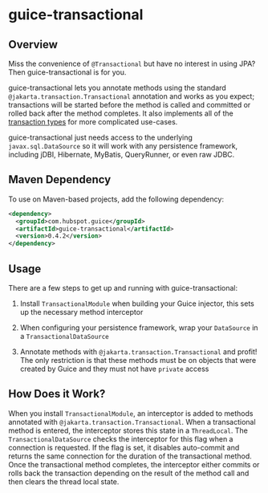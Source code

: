 # guice-transactional

## Overview

Miss the convenience of `@Transactional` but have no interest in using JPA? Then guice-transactional is for you.

guice-transactional lets you annotate methods using the standard `@jakarta.transaction.Transactional` annotation and works as you
expect; transactions will be started before the method is called and committed or rolled back after the method completes. It
also implements all of the
[transaction types](https://jakarta.ee/specifications/transactions/2.0/apidocs/jakarta/transaction/transactional.txtype) for
more complicated use-cases.

guice-transactional just needs access to the underlying `javax.sql.DataSource` so it will work with any persistence framework,
including jDBI, Hibernate, MyBatis, QueryRunner, or even raw JDBC.

## Maven Dependency

To use on Maven-based projects, add the following dependency:

```xml
<dependency>
  <groupId>com.hubspot.guice</groupId>
  <artifactId>guice-transactional</artifactId>
  <version>0.4.2</version>
</dependency>
```

## Usage

There are a few steps to get up and running with guice-transactional:

1. Install `TransactionalModule` when building your Guice injector, this sets up the necessary method interceptor

2. When configuring your persistence framework, wrap your `DataSource` in a `TransactionalDataSource`

3. Annotate methods with `@jakarta.transaction.Transactional` and profit! The only restriction is that these methods must be on
objects that were created by Guice and they must not have `private` access

## How Does it Work?

When you install `TransactionalModule`, an interceptor is added to methods annotated with `@jakarta.transaction.Transactional`.
When a transactional method is entered, the interceptor stores this state in a `ThreadLocal`. The `TransactionalDataSource` checks
the interceptor for this flag when a connection is requested. If the flag is set, it disables auto-commit and returns the same
connection for the duration of the transactional method. Once the transactional method completes, the interceptor either commits or
rolls back the transaction depending on the result of the method call and then clears the thread local state.
